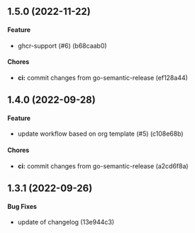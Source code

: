 ## 1.5.0 (2022-11-22)

#### Feature

* ghcr-support (#6) (b68caab0)

#### Chores

* **ci:** commit changes from go-semantic-release (ef128a44)


## 1.4.0 (2022-09-28)

#### Feature

* update workflow based on org template (#5) (c108e68b)

#### Chores

* **ci:** commit changes from go-semantic-release (a2cd6f8a)


## 1.3.1 (2022-09-26)

#### Bug Fixes

* update of changelog (13e944c3)
